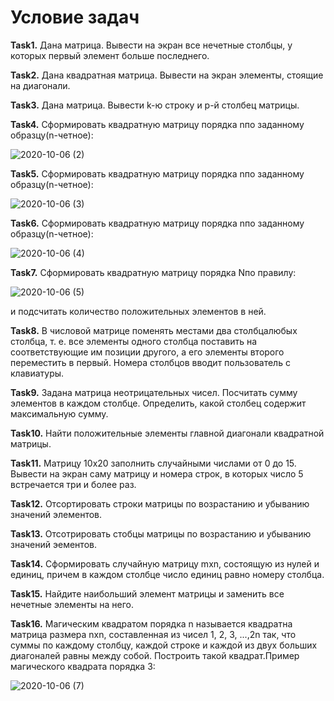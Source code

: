 # **Условие задач**
**Task1.** Дана матрица. Вывести на экран все нечетные столбцы, у которых первый элемент больше последнего.

**Task2.** Дана квадратная матрица. Вывести на экран элементы, стоящие на диагонали.

**Task3.** Дана матрица. Вывести k-ю строку и p-й столбец матрицы.

**Task4.** Сформировать квадратную матрицу порядка nпо заданному образцу(n-четное):

![2020-10-06 (2)](https://user-images.githubusercontent.com/55656642/95182612-879f8280-07cd-11eb-8b67-72eed64234b9.png)

**Task5.** Сформировать квадратную матрицу порядка nпо заданному образцу(n-четное):

![2020-10-06 (3)](https://user-images.githubusercontent.com/55656642/95182632-8bcba000-07cd-11eb-9da7-28829c6ccd43.png)

**Task6.** Сформировать квадратную матрицу порядка nпо заданному образцу(n-четное):

![2020-10-06 (4)](https://user-images.githubusercontent.com/55656642/95182642-8e2dfa00-07cd-11eb-843f-fd878c3f869f.png)

**Task7.** Сформировать квадратную матрицу порядка Nпо правилу: 

![2020-10-06 (5)](https://user-images.githubusercontent.com/55656642/95182654-90905400-07cd-11eb-9940-af5bfb8989c2.png)

и подсчитать количество положительных элементов в ней.

**Task8.** В числовой матрице поменять местами два столбцалюбых столбца, 
т. е. все элементы одного столбца поставить на соответствующие им позиции другого, а его элементы второго переместить в первый.
Номера столбцов вводит пользователь с клавиатуры.

**Task9.** Задана матрица неотрицательных чисел. Посчитать сумму элементов в каждом столбце. 
Определить, какой столбец содержит максимальную сумму.

**Task10.** Найти положительные элементы главной диагонали квадратной матрицы.

**Task11.** Матрицу 10x20 заполнить случайными числами от 0 до 15. 
Вывести на экран саму матрицу и номера строк, в которых число 5 встречается три и более раз.

**Task12.** Отсортировать строки матрицы по возрастанию и убыванию значений элементов.

**Task13.** Отсотрировать стобцы матрицы по возрастанию и убыванию значений эементов.

**Task14.** Сформировать случайную матрицу mxn, состоящую из нулей и единиц, причем в каждом столбце число единиц равно номеру столбца.

**Task15.** Найдите наибольший элемент матрицы и заменить все нечетные элементы на него.

**Task16.** Магическим квадратом порядка n называется квадратна матрица размера nxn, составленная из чисел 1, 2, 3, ...,2n так,
что суммы по каждому столбцу, каждой строке и каждой из двух больших диагоналей равны между собой. 
Построить такой квадрат.Пример магического квадрата порядка 3:

![2020-10-06 (7)](https://user-images.githubusercontent.com/55656642/95183311-799e3180-07ce-11eb-86d4-e425ab66d951.png)
